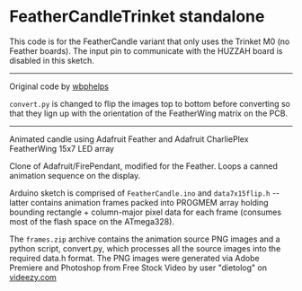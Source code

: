 # FeatherCandleTrinket standalone

This code is for the FeatherCandle variant that only uses the Trinket M0 (no Feather boards). The input pin to communicate with the HUZZAH board is disabled in this sketch.

---

Original code by [wbphelps](https://github.com/wbphelps/FeatherCandle)

`convert.py` is changed to flip the images top to bottom before converting so that they lign up with the orientation of the FeatherWing matrix on the PCB.

---

Animated candle using Adafruit Feather and Adafruit CharliePlex FeatherWing 15x7 LED array

Clone of Adafruit/FirePendant, modified for the Feather.  Loops a canned animation sequence on the display.

Arduino sketch is comprised of `FeatherCandle.ino` and `data7x15flip.h` -- latter contains animation frames packed into PROGMEM array holding bounding rectangle + column-major pixel data for each frame (consumes most of the flash space on the ATmega328).

The `frames.zip` archive contains the animation source PNG images and a python script, convert.py, which processes all the source images into the required data.h format. The PNG images were generated via Adobe Premiere and Photoshop from Free Stock Video by user "dietolog" on [videezy.com](https://www.videezy.com/fire-and-smoke/788-candle-light-stock-video)

